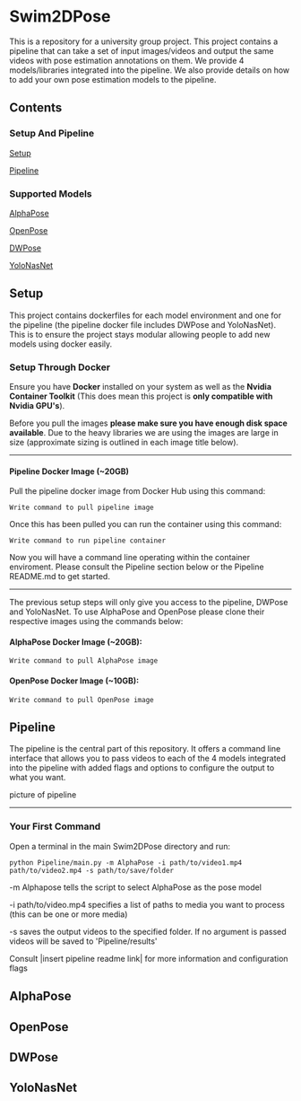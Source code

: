 # Swim2DPose

This is a repository for a university group project. This project contains a pipeline that can take a set of input images/videos and output the same videos with pose estimation annotations on them. We provide 4 models/libraries integrated into the pipeline. We also provide details on how to add your own pose estimation models to the pipeline.

## Contents

### Setup And Pipeline

[Setup](Setup)

[Pipeline]()

### Supported Models

[AlphaPose]()

[OpenPose]()

[DWPose]()

[YoloNasNet]()

## Setup

This project contains dockerfiles for each model environment and one for the pipeline (the pipeline docker file includes DWPose and YoloNasNet). This is to ensure the project stays modular allowing people to add new models using docker easily.

### Setup Through Docker

Ensure you have **Docker** installed on your system as well as the **Nvidia Container Toolkit** (This does mean this project is **only compatible with Nvidia GPU's**).

Before you pull the images **please make sure you have enough disk space available**. Due to the heavy libraries we are using the images are large in size (approximate sizing is outlined in each image title below).

---

#### Pipeline Docker Image (~20GB)

Pull the pipeline docker image from Docker Hub using this command:

```
Write command to pull pipeline image
```
Once this has been pulled you can run the container using this command:

```
Write command to run pipeline container
```
Now you will have a command line operating within the container enviroment. Please consult the Pipeline section below or the Pipeline README.md to get started.

---

The previous setup steps will only give you access to the pipeline, DWPose and YoloNasNet. To use AlphaPose and OpenPose please clone their respective images using the commands below:

#### AlphaPose Docker Image (~20GB):
```
Write command to pull AlphaPose image
```
#### OpenPose Docker Image (~10GB):
```
Write command to pull OpenPose image
```
## Pipeline

The pipeline is the central part of this repository. It offers a command line interface that allows you to pass videos to each of the 4 models integrated into the pipeline with added flags and options to configure the output to what you want.

picture of pipeline

---

### Your First Command

Open a terminal in the main Swim2DPose directory and run:
```
python Pipeline/main.py -m AlphaPose -i path/to/video1.mp4 path/to/video2.mp4 -s path/to/save/folder
```
-m Alphapose tells the script to select AlphaPose as the pose model

-i path/to/video.mp4 specifies a list of paths to media you want to process (this can be one or more media)

-s saves the output videos to the specified folder. If no argument is passed videos will be saved to 'Pipeline/results'

Consult |insert pipeline readme link| for more information and configuration flags

## AlphaPose



## OpenPose



## DWPose



## YoloNasNet


